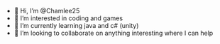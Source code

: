 - 👋 Hi, I’m @Chamlee25
- 👀 I’m interested in coding and games
- 🌱 I’m currently learning java and c# (unity)
- 💞️ I’m looking to collaborate on anything interesting where I can help


<!---
Chamlee25/Chamlee25 is a ✨ special ✨ repository because its `README.md` (this file) appears on your GitHub profile.
You can click the Preview link to take a look at your changes.
--->
